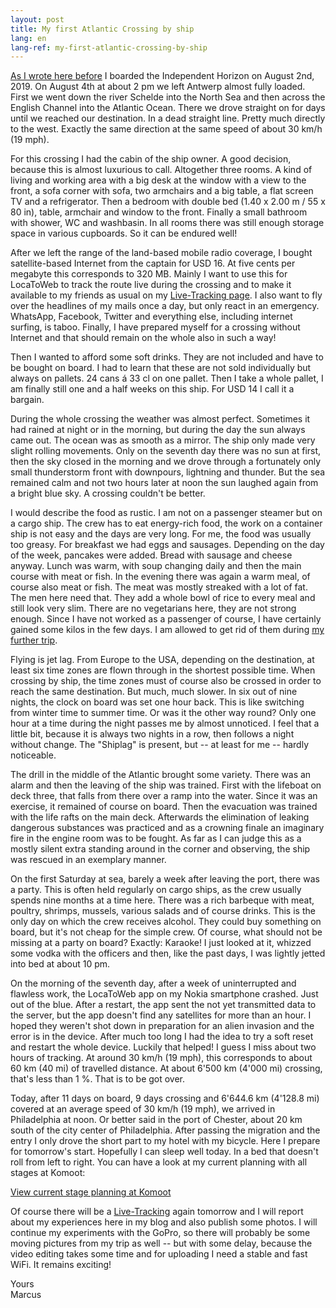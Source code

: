 ```yaml
---
layout: post
title: My first Atlantic Crossing by ship
lang: en
lang-ref: my-first-atlantic-crossing-by-ship
---
```


[As I wrote here before](/en/2019/08/04/Start-of-the-Atlantic-Crossing/) I boarded the Independent Horizon on August 2nd, 2019. On August 4th at about 2 pm we left Antwerp almost fully loaded. First we went down the river Schelde into the North Sea and then across the English Channel into the Atlantic Ocean. There we drove straight on for days until we reached our destination. In a dead straight line. Pretty much directly to the west. Exactly the same direction at the same speed of about 30 km/h (19 mph).

For this crossing I had the cabin of the ship owner. A good decision, because this is almost luxurious to call. Altogether three rooms. A kind of living and working area with a big desk at the window with a view to the front, a sofa corner with sofa, two armchairs and a big table, a flat screen TV and a refrigerator. Then a bedroom with double bed (1.40 x 2.00 m / 55 x 80 in), table, armchair and window to the front. Finally a small bathroom with shower, WC and washbasin. In all rooms there was still enough storage space in various cupboards. So it can be endured well!

After we left the range of the land-based mobile radio coverage, I bought satellite-based Internet from the captain for USD 16. At five cents per megabyte this corresponds to 320 MB. Mainly I want to use this for LocaToWeb to track the route live during the crossing and to make it available to my friends as usual on my [Live-Tracking page](/en/live/). I also want to fly over the headlines of my mails once a day, but only react in an emergency. WhatsApp, Facebook, Twitter and everything else, including internet surfing, is taboo. Finally, I have prepared myself for a crossing without Internet and that should remain on the whole also in such a way!

Then I wanted to afford some soft drinks. They are not included and have to be bought on board. I had to learn that these are not sold individually but always on pallets. 24 cans á 33 cl on one pallet. Then I take a whole pallet, I am finally still one and a half weeks on this ship. For USD 14 I call it a bargain.

During the whole crossing the weather was almost perfect. Sometimes it had rained at night or in the morning, but during the day the sun always came out. The ocean was as smooth as a mirror. The ship only made very slight rolling movements. Only on the seventh day there was no sun at first, then the sky closed in the morning and we drove through a fortunately only small thunderstorm front with downpours, lightning and thunder. But the sea remained calm and not two hours later at noon the sun laughed again from a bright blue sky. A crossing couldn't be better.

I would describe the food as rustic. I am not on a passenger steamer but on a cargo ship. The crew has to eat energy-rich food, the work on a container ship is not easy and the days are very long. For me, the food was usually too greasy. For breakfast we had eggs and sausages. Depending on the day of the week, pancakes were added. Bread with sausage and cheese anyway. Lunch was warm, with soup changing daily and then the main course with meat or fish. In the evening there was again a warm meal, of course also meat or fish. The meat was mostly streaked with a lot of fat. The men here need that. They add a whole bowl of rice to every meal and still look very slim. There are no vegetarians here, they are not strong enough. Since I have not worked as a passenger of course, I have certainly gained some kilos in the few days. I am allowed to get rid of them during [my further trip](/en/2019/07/30/Sabbatical-2019-USA/).

Flying is jet lag. From Europe to the USA, depending on the destination, at least six time zones are flown through in the shortest possible time. When crossing by ship, the time zones must of course also be crossed in order to reach the same destination. But much, much slower. In six out of nine nights, the clock on board was set one hour back. This is like switching from winter time to summer time. Or was it the other way round? Only one hour at a time during the night passes me by almost unnoticed. I feel that a little bit, because it is always two nights in a row, then follows a night without change. The "Shiplag" is present, but -- at least for me -- hardly noticeable.

The drill in the middle of the Atlantic brought some variety. There was an alarm and then the leaving of the ship was trained. First with the lifeboat on deck three, that falls from there over a ramp into the water. Since it was an exercise, it remained of course on board. Then the evacuation was trained with the life rafts on the main deck. Afterwards the elimination of leaking dangerous substances was practiced and as a crowning finale an imaginary fire in the engine room was to be fought. As far as I can judge this as a mostly silent extra standing around in the corner and observing, the ship was rescued in an exemplary manner.

On the first Saturday at sea, barely a week after leaving the port, there was a party. This is often held regularly on cargo ships, as the crew usually spends nine months at a time here. There was a rich barbeque with meat, poultry, shrimps, mussels, various salads and of course drinks. This is the only day on which the crew receives alcohol. They could buy something on board, but it's not cheap for the simple crew. Of course, what should not be missing at a party on board? Exactly: Karaoke! I just looked at it, whizzed some vodka with the officers and then, like the past days, I was lightly jetted into bed at about 10 pm.

On the morning of the seventh day, after a week of uninterrupted and flawless work, the LocaToWeb app on my Nokia smartphone crashed. Just out of the blue. After a restart, the app sent the not yet transmitted data to the server, but the app doesn't find any satellites for more than an hour. I hoped they weren't shot down in preparation for an alien invasion and the error is in the device. After much too long I had the idea to try a soft reset and restart the whole device. Luckily that helped! I guess I miss about two hours of tracking. At around 30 km/h (19 mph), this corresponds to about 60 km (40 mi) of travelled distance. At about 6'500 km (4'000 mi) crossing, that's less than 1 %. That is to be got over.

Today, after 11 days on board, 9 days crossing and 6'644.6 km (4'128.8 mi) covered at an average speed of 30 km/h (19 mph), we arrived in Philadelphia at noon. Or better said in the port of Chester, about 20 km south of the city center of Philadelphia. After passing the migration and the entry I only drove the short part to my hotel with my bicycle. Here I prepare for tomorrow's start. Hopefully I can sleep well today. In a bed that doesn't roll from left to right. You can have a look at my current planning with all stages at Komoot:

[View current stage planning at Komoot](https://www.komoot.com/user/306059768140/tours?type=planned&search=USA&order=name&descending=false)

Of course there will be a [Live-Tracking](/en/live/) again tomorrow and I will report about my experiences here in my blog and also publish some photos. I will continue my experiments with the GoPro, so there will probably be some moving pictures from my trip as well -- but with some delay, because the video editing takes some time and for uploading I need a stable and fast WiFi. It remains exciting!

Yours  
Marcus
